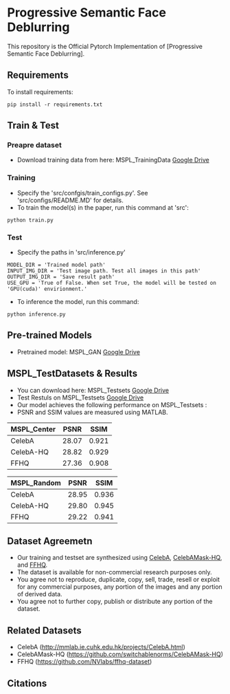 # Progressive Semantic Face Deblurring

This repository is the Official Pytorch Implementation of [Progressive Semantic Face Deblurring]. 

## Requirements
To install requirements:
```setup
pip install -r requirements.txt
```

## Train & Test
### Preapre dataset
+ Download training data from here: MSPL_TrainingData [Google Drive](https://drive.google.com/drive/folders/1ZE5EAgYxW-KE0EGPGQfU8KHAv6qHV8gy?usp=sharing)
 

### Training
+ Specify the 'src/confgis/train_configs.py'. See 'src/configs/README.MD' for details. 
+ To train the model(s) in the paper, run this command at 'src':
```train
python train.py
```

### Test
+ Specify the paths in 'src/inference.py'
```
MODEL_DIR = 'Trained model path'
INPUT_IMG_DIR = 'Test image path. Test all images in this path'
OUTPUT_IMG_DIR = 'Save result path'
USE_GPU = 'True of False. When set True, the model will be tested on 'GPU(cuda)' envirionment.'
```
+ To inference the model, run this command:
```inference
python inference.py
```

## Pre-trained Models
+ Pretrained model: MSPL_GAN [Google Drive](https://drive.google.com/drive/folders/1W55HWWkv3PhexuRBa9xCVjdC6WWcc5al?usp=sharing)


## MSPL_TestDatasets & Results
+ You can download here: MSPL_Testsets [Google Drive](https://drive.google.com/drive/folders/1522V-vcngc48PdIKNEee0jVb3uGKMVpd?usp=sharing)
+ Test Restuls on MSPL_Testsets [Google Drive](https://drive.google.com/drive/folders/1mmK7qDhxOOehYCeTNMOTI0RhBj1HUDqx?usp=sharing)
+ Our model achieves the following performance on MSPL_Testsets :
+ PSNR and SSIM values are measured using MATLAB.

| MSPL_Center   | PSNR      | SSIM      |
| ------------- | --------- | --------- |
| CelebA        | 28.07     | 0.921     |
| CelebA-HQ     | 28.82     | 0.929     |
| FFHQ          | 27.36     | 0.908     |

| MSPL_Random   | PSNR      | SSIM      |
| ------------- | --------- | --------- |
| CelebA        | 28.95     | 0.936     |
| CelebA-HQ     | 29.80     | 0.945     |
| FFHQ          | 29.22     | 0.941     |

## Dataset Agreemetn
+ Our training and testset are synthesized using [CelebA](http://mmlab.ie.cuhk.edu.hk/projects/CelebA.html), [CelebAMask-HQ](https://github.com/switchablenorms/CelebAMask-HQ), and [FFHQ](https://github.com/NVlabs/ffhq-dataset).
+ The dataset is available for non-commercial research purposes only.
+ You agree not to reproduce, duplicate, copy, sell, trade, resell or exploit for any commercial purposes, any portion of the images and any portion of derived data.
+ You agree not to further copy, publish or distribute any portion of the dataset. 


## Related Datasets
+ CelebA (http://mmlab.ie.cuhk.edu.hk/projects/CelebA.html)
+ CelebAMask-HQ (https://github.com/switchablenorms/CelebAMask-HQ)
+ FFHQ (https://github.com/NVlabs/ffhq-dataset)

## Citations

